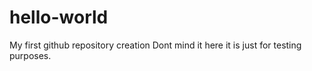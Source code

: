 # hello-world
My first github repository creation
Dont mind it here
it is just for testing purposes.
